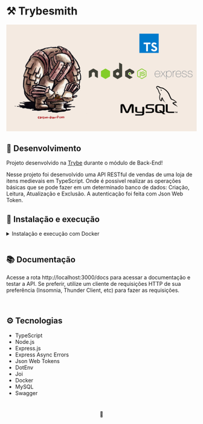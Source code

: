 # ⚒️ Trybesmith

![Preview do Projeto Blogs API](./project-preview.png)

## 📡 Desenvolvimento

Projeto desenvolvido na <a href="https://betrybe.com/" target="_blank">Trybe</a> durante o módulo de Back-End!

Nesse projeto foi desenvolvido uma API RESTful de vendas de uma loja de itens medievais em TypeScript. Onde é possivel realizar as operações básicas que se pode fazer em um determinado banco de dados: Criação, Leitura, Atualização e Exclusão. A autenticação foi feita com Json Web Token.

## 🚀 Instalação e execução

<details>
<summary>Instalação e execução com Docker</summary>
<br />

Para rodar está aplicação é necessário ter **Git**, **Docker** e o **Docker Compose** instalados no seu computador. O Docker Compose precisa estar na versão **1.29** ou superior.

### 1 - Clone o repositório:

```
git clone git@github.com:lauropera/trybesmith.git
```

### 2 - Na raíz do projeto, suba os containers `trybesmith` e `trybesmith_db` utilizando o docker-compose.

    docker-compose up -d --build

### 3 - Execute o script SQL para criar o banco de dados

Conecte ao servidor MySQL rodando na porta 3306 usando um cliente MySQL de sua preferência. Utilize as seguintes credenciais:

* host: `db`
* user: `root`
* password: `password`

Então, no cliente, rode o script que está no arquivo `Trybesmith.sql`.

### 3 - Abra o terminal do container `trybesmith`.

    docker exec -it trybesmith bash

### 4 - No terminal do container, instale as dependências com o comando:

    npm install

### 5 - Agora execute a aplicação com o comando:

    npm start

</details>
<br />

## 📚 Documentação

Acesse a rota http://localhost:3000/docs para acessar a documentação e testar a API. Se preferir, utilize um cliente de requisições HTTP de sua preferência (Insomnia, Thunder Client, etc) para fazer as requisições.

<br />

## ⚙️ Tecnologias

- TypeScript
- Node.js
- Express.js
- Express Async Errors
- Json Web Tokens
- DotEnv
- Joi
- Docker
- MySQL
- Swagger

#

<div>
  <p align="center">🍐</p>
</div>
